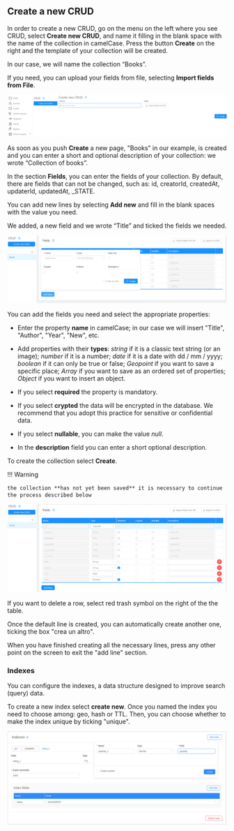 ## Create a new CRUD
In order to create a new CRUD, go on the menu on the left where you see CRUD, select **Create new CRUD**, and name it filling in the blank space with the name of the collection in camelCase. 
Press the button **Create** on the right and the template of your collection will be created. 

In our case, we will name the collection “Books”.

If you need, you can upload your fields from file, selecting **Import fields from File**.

![Crea-collezione](img/Create-CRUD.png)

As soon as you push **Create** a new page, "Books" in our example, is created and you can enter a short and optional description of your collection: we wrote “Collection of books”.

In the section **Fields**, you can enter the fields of your collection. 
By default, there are fields that can not be changed, such as: id, creatorId, createdAt, updaterId, updatedAt, _STATE.

You can add new lines by selecting **Add new** and fill in the blank spaces with the value you need. 

We added, a new field and we wrote “Title” and ticked the fields we needed. 

![Crea-collezione-riga-titolo](img/CRUD-add-new.png)

You can add the fields you need and select the appropriate properties:

* Enter the property **name** in camelCase; in our case we will insert "Title", "Author", "Year", "New", etc.

* Add properties with their **types**: *string* if it is a classic text string (or an image); *number* if it is a number; *date* if it is a date with dd / mm / yyyy; *boolean* if it can only be true or false; *Geopoint* if you want to save a specific place; *Array* if you want to save as an ordered set of properties; *Object* if you want to insert an object.

* If you select **required** the property is mandatory.

* If you select **crypted** the data will be encrypted in the database. We recommend that you adopt this practice for sensitive or confidential data.

* If you select **nullable**, you can make the value *null*.

* In the **description** field you can enter a short optional description.

To create the collection select **Create**.

!!! Warning

    the collection **has not yet been saved** it is necessary to continue the process described below

![tabella_prop](img/tabella-trash.png)

If you want to delete a row, select red trash symbol on the right of the the table.

Once the default line is created, you can automatically create another one, ticking the box "crea un altro".

When you have finished creating all the necessary lines, press any other point on the screen to exit the "add line" section.


### Indexes
You can configure the indexes, a data structure designed to improve search (query) data.

To create a new index select **create new**.
Once you named the index you need to choose among: geo, hash or TTL. Then, you can choose whether to make the index unique by ticking "unique".

![Indice](img/indexes.png)

